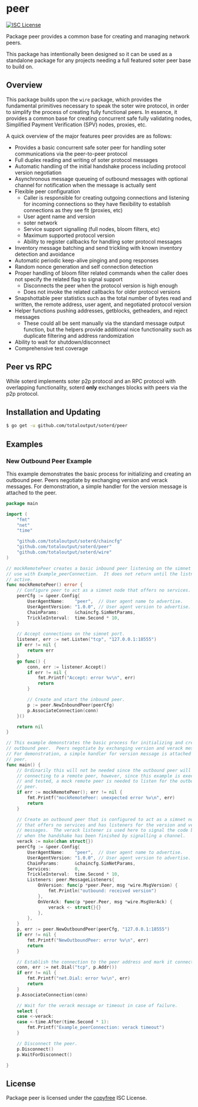 peer
====

[![ISC License](http://img.shields.io/badge/license-ISC-blue.svg)](http://copyfree.org)

Package peer provides a common base for creating and managing network peers.

This package has intentionally been designed so it can be used as a standalone
package for any projects needing a full featured soter peer base to build on.

## Overview

This package builds upon the `wire` package, which provides the fundamental
primitives necessary to speak the soter wire protocol, in order to simplify
the process of creating fully functional peers.  In essence, it provides a
common base for creating concurrent safe fully validating nodes, Simplified
Payment Verification (SPV) nodes, proxies, etc.

A quick overview of the major features peer provides are as follows:

 - Provides a basic concurrent safe soter peer for handling soter
   communications via the peer-to-peer protocol
 - Full duplex reading and writing of soter protocol messages
 - Automatic handling of the initial handshake process including protocol
   version negotiation
 - Asynchronous message queueing of outbound messages with optional channel for
   notification when the message is actually sent
 - Flexible peer configuration
   - Caller is responsible for creating outgoing connections and listening for
     incoming connections so they have flexibility to establish connections as
     they see fit (proxies, etc)
   - User agent name and version
   - soter network
   - Service support signalling (full nodes, bloom filters, etc)
   - Maximum supported protocol version
   - Ability to register callbacks for handling soter protocol messages
 - Inventory message batching and send trickling with known inventory detection
   and avoidance
 - Automatic periodic keep-alive pinging and pong responses
 - Random nonce generation and self connection detection
 - Proper handling of bloom filter related commands when the caller does not
   specify the related flag to signal support
   - Disconnects the peer when the protocol version is high enough
   - Does not invoke the related callbacks for older protocol versions
 - Snapshottable peer statistics such as the total number of bytes read and
   written, the remote address, user agent, and negotiated protocol version
 - Helper functions pushing addresses, getblocks, getheaders, and reject
   messages
   - These could all be sent manually via the standard message output function,
     but the helpers provide additional nice functionality such as duplicate
     filtering and address randomization
 - Ability to wait for shutdown/disconnect
 - Comprehensive test coverage

## Peer vs RPC

While soterd implements soter p2p protocol and an RPC protocol with overlapping functionality, soterd **only** exchanges blocks with peers via the p2p protocol.

## Installation and Updating

```bash
$ go get -u github.com/totaloutput/soterd/peer
```

## Examples

### New Outbound Peer Example  

This example demonstrates the basic process for initializing and creating an outbound peer. Peers negotiate by exchanging version and verack messages. For demonstration, a simple handler for the version message is attached to the peer.

```go
package main

import (
    "fmt"
    "net"
    "time"

    "github.com/totaloutput/soterd/chaincfg"
    "github.com/totaloutput/soterd/peer"
    "github.com/totaloutput/soterd/wire"
)

// mockRemotePeer creates a basic inbound peer listening on the simnet port for
// use with Example_peerConnection.  It does not return until the listner is
// active.
func mockRemotePeer() error {
    // Configure peer to act as a simnet node that offers no services.
    peerCfg := &peer.Config{
        UserAgentName:    "peer",  // User agent name to advertise.
        UserAgentVersion: "1.0.0", // User agent version to advertise.
        ChainParams:      &chaincfg.SimNetParams,
        TrickleInterval:  time.Second * 10,
    }

    // Accept connections on the simnet port.
    listener, err := net.Listen("tcp", "127.0.0.1:18555")
    if err != nil {
        return err
    }
    go func() {
        conn, err := listener.Accept()
        if err != nil {
            fmt.Printf("Accept: error %v\n", err)
            return
        }

        // Create and start the inbound peer.
        p := peer.NewInboundPeer(peerCfg)
        p.AssociateConnection(conn)
    }()

    return nil
}

// This example demonstrates the basic process for initializing and creating an
// outbound peer.  Peers negotiate by exchanging version and verack messages.
// For demonstration, a simple handler for version message is attached to the
// peer.
func main() {
    // Ordinarily this will not be needed since the outbound peer will be
    // connecting to a remote peer, however, since this example is executed
    // and tested, a mock remote peer is needed to listen for the outbound
    // peer.
    if err := mockRemotePeer(); err != nil {
        fmt.Printf("mockRemotePeer: unexpected error %v\n", err)
        return
    }

    // Create an outbound peer that is configured to act as a simnet node
    // that offers no services and has listeners for the version and verack
    // messages.  The verack listener is used here to signal the code below
    // when the handshake has been finished by signalling a channel.
    verack := make(chan struct{})
    peerCfg := &peer.Config{
        UserAgentName:    "peer",  // User agent name to advertise.
        UserAgentVersion: "1.0.0", // User agent version to advertise.
        ChainParams:      &chaincfg.SimNetParams,
        Services:         0,
        TrickleInterval:  time.Second * 10,
        Listeners: peer.MessageListeners{
            OnVersion: func(p *peer.Peer, msg *wire.MsgVersion) {
                fmt.Println("outbound: received version")
            },
            OnVerAck: func(p *peer.Peer, msg *wire.MsgVerAck) {
                verack <- struct{}{}
            },
        },
    }
    p, err := peer.NewOutboundPeer(peerCfg, "127.0.0.1:18555")
    if err != nil {
        fmt.Printf("NewOutboundPeer: error %v\n", err)
        return
    }

    // Establish the connection to the peer address and mark it connected.
    conn, err := net.Dial("tcp", p.Addr())
    if err != nil {
        fmt.Printf("net.Dial: error %v\n", err)
        return
    }
    p.AssociateConnection(conn)

    // Wait for the verack message or timeout in case of failure.
    select {
    case <-verack:
    case <-time.After(time.Second * 1):
        fmt.Printf("Example_peerConnection: verack timeout")
    }

    // Disconnect the peer.
    p.Disconnect()
    p.WaitForDisconnect()

}
```

## License

Package peer is licensed under the [copyfree](http://copyfree.org) ISC License.
